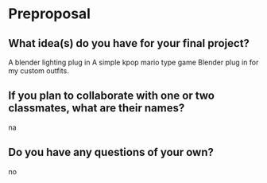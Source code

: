 # Preproposal

## What idea(s) do you have for your final project?

A blender lighting plug in
A simple kpop mario type game
Blender plug in for my custom outfits.



## If you plan to collaborate with one or two classmates, what are their names?

na

## Do you have any questions of your own?

no
